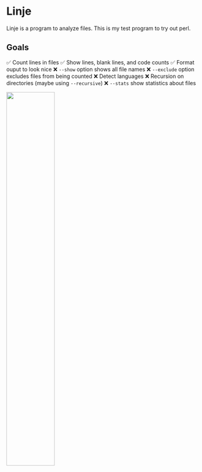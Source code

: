 # Linje 
Linje is a program to analyze files. This is my test program to try out perl.

## Goals
✅ Count lines in files
✅ Show lines, blank lines, and code counts 
✅ Format ouput to look nice 
❌ `--show` option shows all file names
❌ `--exclude` option excludes files from being counted 
❌ Detect languages 
❌ Recursion on directories (maybe using `--recursive`) 
❌ `--stats` show statistics about files 

<img src="https://i.imgur.com/IyVZxnC.gif" width="50%" height="50%"></img>
